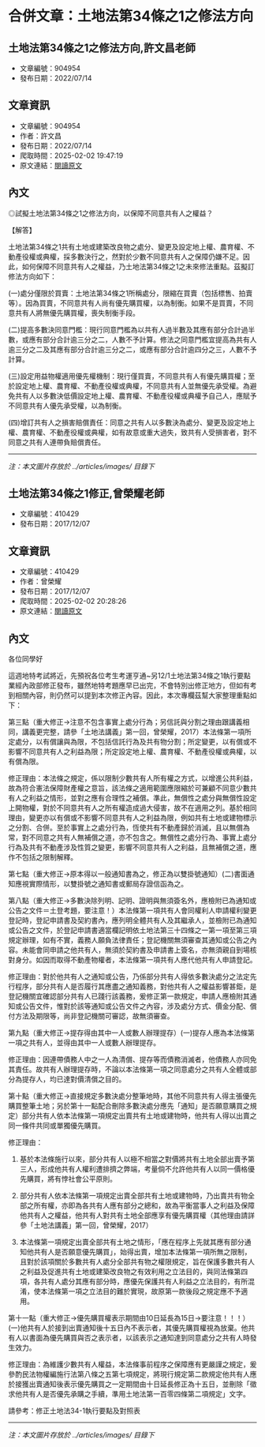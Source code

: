 # 合併文章：土地法第34條之1之修法方向

## 土地法第34條之1之修法方向,許文昌老師
- 文章編號：904954
- 發布日期：2022/07/14


## 文章資訊
- 文章編號：904954
- 作者：許文昌
- 發布日期：2022/07/14
- 爬取時間：2025-02-02 19:47:19
- 原文連結：[閱讀原文](https://real-estate.get.com.tw/Columns/detail.aspx?no=904954)

## 內文
◎試擬土地法第34條之1之修法方向，以保障不同意共有人之權益？

【解答】

土地法第34條之1共有土地或建築改良物之處分、變更及設定地上權、農育權、不動產役權或典權，採多數決行之，然對於少數不同意共有人之保障仍嫌不足。因此，如何保障不同意共有人之權益，乃土地法第34條之1之未來修法重點。茲擬訂修法方向如下：

(一)處分僅限於買賣：土地法第34條之1所稱處分，限縮在買賣（包括標售、拍賣等）。因為買賣，不同意共有人尚有優先購買權，以為制衡。如果不是買賣，不同意共有人將無優先購買權，喪失制衡手段。

(二)提高多數決同意門檻：現行同意門檻為以共有人過半數及其應有部分合計過半數，或應有部分合計逾三分之二，人數不予計算。修法之同意門檻宜提高為共有人逾三分之二及其應有部分合計逾三分之二，或應有部分合計逾四分之三，人數不予計算。

(三)設定用益物權適用優先權機制：現行僅買賣，不同意共有人有優先購買權；至於設定地上權、農育權、不動產役權或典權，不同意共有人並無優先承受權。為避免共有人以多數決低價設定地上權、農育權、不動產役權或典權予自己人，應賦予不同意共有人優先承受權，以為制衡。

(四)增訂共有人之損害賠償責任：同意之共有人以多數決為處分、變更及設定地上權、農育權、不動產役權或典權，如有故意或重大過失，致共有人受損害者，對不同意之共有人連帶負賠償責任。

---
*注：本文圖片存放於 ../articles/images/ 目錄下*


## 土地法第34條之1修正,曾榮耀老師
- 文章編號：410429
- 發布日期：2017/12/07


## 文章資訊
- 文章編號：410429
- 作者：曾榮耀
- 發布日期：2017/12/07
- 爬取時間：2025-02-02 20:28:26
- 原文連結：[閱讀原文](https://real-estate.get.com.tw/Columns/detail.aspx?no=410429)

## 內文
各位同學好

這週地特考試將近，先預祝各位考生考運亨通~另12/1土地法第34條之1執行要點業經內政部修正發布，雖然地特考題應早已出完，不會特別出修正地方，但如有考到相關內容，則仍然可以提到本次修正內容。因此，本次專欄茲幫大家整理重點如下：

第三點（重大修正→注意不包含事實上處分行為；另信託與分割之理由跟講義相同，講義更完整，請參「土地法講義」第一回，曾榮耀，2017）本法條第一項所定處分，以有償讓與為限，不包括信託行為及共有物分割；所定變更，以有償或不影響不同意共有人之利益為限；所定設定地上權、農育權、不動產役權或典權，以有償為限。

修正理由：本法條之規定，係以限制少數共有人所有權之方式，以增進公共利益，故為符合憲法保障財產權之意旨，該法條之適用範圍應限縮於可兼顧不同意少數共有人之利益之情形，並對之應有合理性之補償。準此，無償性之處分與無償性設定上開物權，對於不同意共有人之所有權造成過大侵害，故不在適用之列。基於相同理由，變更亦以有償或不影響不同意共有人之利益為限，例如共有土地或建物標示之分割、合併。至於事實上之處分行為，恆使共有不動產歸於消滅，且以無償為常，對不同意之共有人無補償之道，亦不包含之。無償性之處分行為、事實上處分行為及共有不動產涉及性質之變更，影響不同意共有人之利益，且無補償之道，應作不包括之限制解釋。

第七點（重大修正→原本得以一般通知書為之，修正為以雙掛號通知）(二)書面通知應視實際情形，以雙掛號之通知書或郵局存證信函為之。

第八點（重大修正→多數決除列明、記明、證明與無須簽名外，應檢附已為通知或公告之文件＝土登考題，要注意！）本法條第一項共有人會同權利人申請權利變更登記時，登記申請書及契約書內，應列明全體共有人及其繼承人，並檢附已為通知或公告之文件，於登記申請書適當欄記明依土地法第三十四條之一第一項至第三項規定辦理，如有不實，義務人願負法律責任；登記機關無須審查其通知或公告之內容。未能會同申請之他共有人，無須於契約書及申請書上簽名，亦無須親自到場核對身分。如因而取得不動產物權者，本法條第一項共有人應代他共有人申請登記。

修正理由：對於他共有人之通知或公告，乃係部分共有人得依多數決處分之法定先行程序，部分共有人是否履行其應盡之通知義務，對他共有人之權益影響甚鉅，是登記機關宜確認部分共有人已踐行該義務，爰修正第一款規定，申請人應檢附其通知或公告文件，惟對於該等通知或公告文件之內容，涉及處分方式、價金分配、償付方法及期限等，尚非登記機關可審認，故無須審查。

第九點（重大修正→提存得由其中一人或數人辦理提存）(一)提存人應為本法條第一項之共有人，並得由其中一人或數人辦理提存。

修正理由：因連帶債務人中之一人為清償、提存等而債務消滅者，他債務人亦同免其責任。故共有人辦理提存時，不論以本法條第一項之同意處分之共有人全體或部分為提存人，均已達對價清償之目的。

第十點（重大修正→直接規定多數決處分整筆地時，其他不同意共有人得主張優先購買整筆土地；另於第十一點配合刪除多數決處分應先「通知」是否願意購買之規定）部分共有人依本法條第一項規定出賣共有土地或建物時，他共有人得以出賣之同一條件共同或單獨優先購買。

修正理由：

1. 基於本法條施行以來，部分共有人以極不相當之對價將共有土地全部出賣予第三人，形成他共有人權利遭排擠之弊端，考量倘不允許他共有人以同一價格優先購買，將有悖社會公平原則。

2. 部分共有人依本法條第一項規定出賣全部共有土地或建物時，乃出賣共有物全部之所有權，亦即為各共有人應有部分之總和，故為平衡當事人之利益及保障他共有人之權益，他共有人對共有土地全部應享有優先購買權（其他理由請詳參「土地法講義」第一回，曾榮耀，2017）

3. 本法條第一項規定出賣全部共有土地之情形，「應在程序上先就其應有部分通知他共有人是否願意優先購買」，始得出賣，增加本法條第一項所無之限制，且對於該項關於多數共有人處分全部共有物之權限規定，旨在保護多數共有人之利益及促進共有土地或建築改良物之有效利用之立法目的，與同法條第四項，各共有人處分其應有部分時，應優先保護共有人利益之立法目的，有所混淆，使本法條第一項之立法目的難於實現，故原第一款後段之規定應不予適用。

第十一點（重大修正→優先購買權表示期間由10日延長為15日→要注意！！！）(一)他共有人於接到出賣通知後十五日內不表示者，其優先購買權視為放棄。他共有人以書面為優先購買與否之表示者，以該表示之通知達到同意處分之共有人時發生效力。

修正理由：為維護少數共有人權益，本法條事前程序之保障應有更嚴謹之規定，爰參酌民法物權編施行法第八條之五第七項規定，將現行規定第二款規定他共有人應於接獲出賣通知後表示優先購買之一定期間由十日延長修正為十五日，並刪除「徵求他共有人是否優先承購之手續，準用土地法第一百零四條第二項規定」文字。

請參考：修正土地法34-1執行要點及對照表

---
*注：本文圖片存放於 ../articles/images/ 目錄下*

